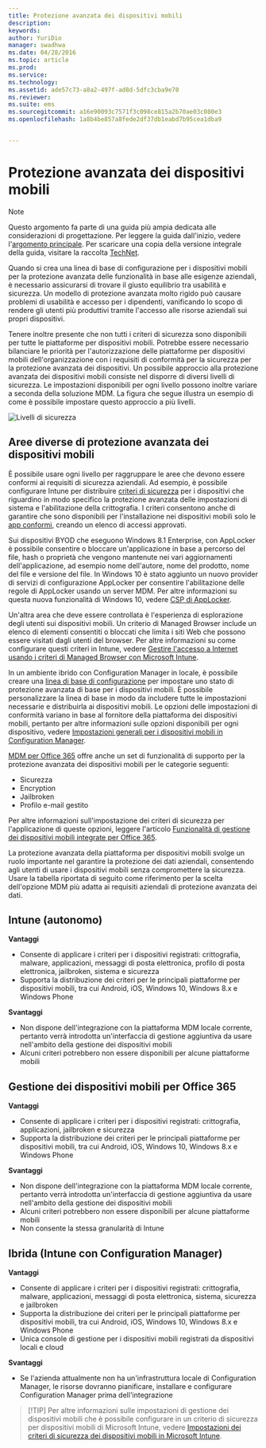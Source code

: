 ```yaml
---
title: Protezione avanzata dei dispositivi mobili
description: 
keywords: 
author: YuriDio
manager: swadhwa
ms.date: 04/28/2016
ms.topic: article
ms.prod: 
ms.service: 
ms.technology: 
ms.assetid: ade57c73-a8a2-497f-ad8d-5dfc3cba9e70
ms.reviewer: 
ms.suite: ems
ms.sourcegitcommit: a16e90093c7571f3c098ce815a2b70ae03c080e3
ms.openlocfilehash: 1a8b4be857a8fede2df37db1eabd7b95cea1dba9


---
```


# Protezione avanzata dei dispositivi mobili

>[!NOTE]
>Questo argomento fa parte di una guida più ampia dedicata alle considerazioni di progettazione. Per leggere la guida dall'inizio, vedere l'[argomento principale](mdm-design-considerations-guide.md). Per scaricare una copia della versione integrale della guida, visitare la raccolta [TechNet](https://gallery.technet.microsoft.com/Mobile-Device-Management-7d401582).

Quando si crea una linea di base di configurazione per i dispositivi mobili per la protezione avanzata delle funzionalità in base alle esigenze aziendali, è necessario assicurarsi di trovare il giusto equilibrio tra usabilità e sicurezza. Un modello di protezione avanzata molto rigido può causare problemi di usabilità e accesso per i dipendenti, vanificando lo scopo di rendere gli utenti più produttivi tramite l'accesso alle risorse aziendali sui propri dispositivi. 

Tenere inoltre presente che non tutti i criteri di sicurezza sono disponibili per tutte le piattaforme per dispositivi mobili. Potrebbe essere necessario bilanciare le priorità per l'autorizzazione delle piattaforme per dispositivi mobili dell'organizzazione con i requisiti di conformità per la sicurezza per la protezione avanzata dei dispositivi.
Un possibile approccio alla protezione avanzata dei dispositivi mobili consiste nel disporre di diversi livelli di sicurezza. Le impostazioni disponibili per ogni livello possono inoltre variare a seconda della soluzione MDM. La figura che segue illustra un esempio di come è possibile impostare questo approccio a più livelli.

![Livelli di sicurezza](./media/MDM_Figure_12.png)

## Aree diverse di protezione avanzata dei dispositivi mobili

È possibile usare ogni livello per raggruppare le aree che devono essere conformi ai requisiti di sicurezza aziendali. Ad esempio, è possibile configurare Intune per distribuire [criteri di sicurezza](/intune/deploy-use/manage-settings-and-features-on-your-devices-with-microsoft-intune-policies) per i dispositivi che riguardino in modo specifico la protezione avanzata delle impostazioni di sistema e l'abilitazione della crittografia. I criteri consentono anche di garantire che sono disponibili per l'installazione nei dispositivi mobili solo le [app conformi](https://technet.microsoft.com/library/dn818906.aspx), creando un elenco di accessi approvati.

Sui dispositivi BYOD che eseguono Windows 8.1 Enterprise, con AppLocker è possibile consentire o bloccare un'applicazione in base a percorso del file, hash o proprietà che vengono mantenute nei vari aggiornamenti dell'applicazione, ad esempio nome dell'autore, nome del prodotto, nome del file e versione del file. In Windows 10 è stato aggiunto un nuovo provider di servizi di configurazione AppLocker per consentire l'abilitazione delle regole di AppLocker usando un server MDM. Per altre informazioni su questa nuova funzionalità di Windows 10, vedere [CSP di AppLocker](https://msdn.microsoft.com/library/windows/hardware/dn920019(v=vs.85).aspx).

Un'altra area che deve essere controllata è l'esperienza di esplorazione degli utenti sui dispositivi mobili. Un criterio di Managed Browser include un elenco di elementi consentiti o bloccati che limita i siti Web che possono essere visitati dagli utenti del browser. Per altre informazioni su come configurare questi criteri in Intune, vedere [Gestire l'accesso a Internet usando i criteri di Managed Browser con Microsoft Intune](/intune/deploy-use/manage-internet-access-using-managed-browser-policies).

In un ambiente ibrido con Configuration Manager in locale, è possibile creare una [linea di base di configurazione](https://technet.microsoft.com/library/gg712268.aspx?WT.mc_id=Blog_EntMob_Showcase_PCIT) per impostare uno stato di protezione avanzata di base per i dispositivi mobili. È possibile personalizzare la linea di base in modo da includere tutte le impostazioni necessarie e distribuirla ai dispositivi mobili. Le opzioni delle impostazioni di conformità variano in base al fornitore della piattaforma dei dispositivi mobili, pertanto per altre informazioni sulle opzioni disponibili per ogni dispositivo, vedere [Impostazioni generali per i dispositivi mobili in Configuration Manager](https://technet.microsoft.com/library/dn376523.aspx).

[MDM per Office 365](https://technet.microsoft.com/library/ms.o365.cc.devicepolicy.aspx) offre anche un set di funzionalità di supporto per la protezione avanzata dei dispositivi mobili per le categorie seguenti:

- Sicurezza
- Encryption
- Jailbroken
- Profilo e-mail gestito

Per altre informazioni sull'impostazione dei criteri di sicurezza per l'applicazione di queste opzioni, leggere l'articolo [Funzionalità di gestione dei dispositivi mobili integrate per Office 365](https://technet.microsoft.com/library/ms.o365.cc.devicepolicysupporteddevice.aspx).

La protezione avanzata della piattaforma per dispositivi mobili svolge un ruolo importante nel garantire la protezione dei dati aziendali, consentendo agli utenti di usare i dispositivi mobili senza compromettere la sicurezza. Usare la tabella riportata di seguito come riferimento per la scelta dell'opzione MDM più adatta ai requisiti aziendali di protezione avanzata dei dati.

## Intune (autonomo)

**Vantaggi**

- Consente di applicare i criteri per i dispositivi registrati: crittografia, malware, applicazioni, messaggi di posta elettronica, profilo di posta elettronica, jailbroken, sistema e sicurezza
- Supporta la distribuzione dei criteri per le principali piattaforme per dispositivi mobili, tra cui Android, iOS, Windows 10, Windows 8.x e Windows Phone

**Svantaggi**

- Non dispone dell'integrazione con la piattaforma MDM locale corrente, pertanto verrà introdotta un'interfaccia di gestione aggiuntiva da usare nell'ambito della gestione dei dispositivi mobili
- Alcuni criteri potrebbero non essere disponibili per alcune piattaforme mobili

## Gestione dei dispositivi mobili per Office 365

**Vantaggi**

- Consente di applicare i criteri per i dispositivi registrati: crittografia, applicazioni, jailbroken e sicurezza
- Supporta la distribuzione dei criteri per le principali piattaforme per dispositivi mobili, tra cui Android, iOS, Windows 10, Windows 8.x e Windows Phone

**Svantaggi**

- Non dispone dell'integrazione con la piattaforma MDM locale corrente, pertanto verrà introdotta un'interfaccia di gestione aggiuntiva da usare nell'ambito della gestione dei dispositivi mobili
- Alcuni criteri potrebbero non essere disponibili per alcune piattaforme mobili
- Non consente la stessa granularità di Intune

## Ibrida (Intune con Configuration Manager)

**Vantaggi**

- Consente di applicare i criteri per i dispositivi registrati: crittografia, malware, applicazioni, messaggi di posta elettronica, sistema, sicurezza e jailbroken
- Supporta la distribuzione dei criteri per le principali piattaforme per dispositivi mobili, tra cui Android, iOS, Windows 10, Windows 8.x e Windows Phone
- Unica console di gestione per i dispositivi mobili registrati da dispositivi locali e cloud

**Svantaggi**

- Se l'azienda attualmente non ha un'infrastruttura locale di Configuration Manager, le risorse dovranno pianificare, installare e configurare Configuration Manager prima dell'integrazione

>[!TIP] Per altre informazioni sulle impostazioni di gestione dei dispositivi mobili che è possibile configurare in un criterio di sicurezza per dispositivi mobili di Microsoft Intune, vedere [Impostazioni dei criteri di sicurezza dei dispositivi mobili in Microsoft Intune](https://technet.microsoft.com/library/dn913730.aspx). 



<!--HONumber=Jun16_HO4-->


